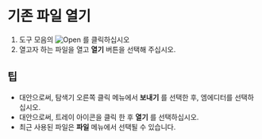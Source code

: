 # 기존 파일 열기

1. 도구 모음의
![Open](../../images/fileopen..png) 를 클릭하십시오
2. 열고자 하는 파일을 열고 **열기** 버튼을 선택해 주십시오.

## 팁

- 대안으로써, 탐색기 오른쪽 클릭 메뉴에서 **보내기** 를 선택한 후, 엠에디터를 선택하십시오.
- 대안으로써, 트레이 아이콘을 클릭 한 후 **열기** 를 선택하십시오.
- 최근 사용된 파일은 **파일** 메뉴에서 선택될 수 있습니다.
